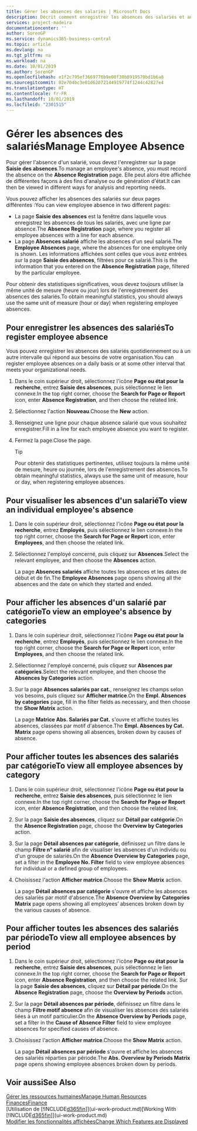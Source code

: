 ```yaml
---
title: Gérer les absences des salariés | Microsoft Docs
description: Décrit comment enregistrer les absences des salariés et analyser les statistiques d'indisponibilité.
services: project-madeira
documentationcenter: ''
author: SorenGP
ms.service: dynamics365-business-central
ms.topic: article
ms.devlang: na
ms.tgt_pltfrm: na
ms.workload: na
ms.date: 10/01/2019
ms.author: SorenGP
ms.openlocfilehash: e1f2c795ef3669770b9e00f30b8919570bd1b6a8
ms.sourcegitcommit: 02e704bc3e01d62072144919774f1244c42827e4
ms.translationtype: HT
ms.contentlocale: fr-FR
ms.lasthandoff: 10/01/2019
ms.locfileid: "2301515"
---
```

# <a name="manage-employee-absence"></a><span data-ttu-id="f8417-103">Gérer les absences des salariés</span><span class="sxs-lookup"><span data-stu-id="f8417-103">Manage Employee Absence</span></span>
<span data-ttu-id="f8417-104">Pour gérer l'absence d'un salarié, vous devez l'enregistrer sur la page **Saisie des absences**.</span><span class="sxs-lookup"><span data-stu-id="f8417-104">To manage an employee's absence, you must record the absence on the **Absence Registration** page.</span></span> <span data-ttu-id="f8417-105">Elle peut alors être affichée de différentes façons à des fins d'analyse ou de génération d'état.</span><span class="sxs-lookup"><span data-stu-id="f8417-105">It can then be viewed in different ways for analysis and reporting needs.</span></span>

<span data-ttu-id="f8417-106">Vous pouvez afficher les absences des salariés sur deux pages différentes :</span><span class="sxs-lookup"><span data-stu-id="f8417-106">You can view employee absence in two different pages:</span></span>

* <span data-ttu-id="f8417-107">La page **Saisie des absences** est la fenêtre dans laquelle vous enregistrez les absences de tous les salariés, avec une ligne par absence.</span><span class="sxs-lookup"><span data-stu-id="f8417-107">The **Absence Registration** page, where you register all employee absences with a line for each absence.</span></span>
* <span data-ttu-id="f8417-108">La page **Absences salarié** affiche les absences d'un seul salarié.</span><span class="sxs-lookup"><span data-stu-id="f8417-108">The **Employee Absences** page, where the absences for one employee only is shown.</span></span> <span data-ttu-id="f8417-109">Les informations affichées sont celles que vous avez entrées sur la page **Saisie des absences**, filtrées pour ce salarié.</span><span class="sxs-lookup"><span data-stu-id="f8417-109">This is the information that you entered on the **Absence Registration** page, filtered by the particular employee.</span></span>

<span data-ttu-id="f8417-110">Pour obtenir des statistiques significatives, vous devez toujours utiliser la même unité de mesure (heure ou jour) lors de l'enregistrement des absences des salariés.</span><span class="sxs-lookup"><span data-stu-id="f8417-110">To obtain meaningful statistics, you should always use the same unit of measure (hour or day) when registering employee absences.</span></span>

## <a name="to-register-employee-absence"></a><span data-ttu-id="f8417-111">Pour enregistrer les absences des salariés</span><span class="sxs-lookup"><span data-stu-id="f8417-111">To register employee absence</span></span>
<span data-ttu-id="f8417-112">Vous pouvez enregistrer les absences des salariés quotidiennement ou à un autre intervalle qui répond aux besoins de votre organisation.</span><span class="sxs-lookup"><span data-stu-id="f8417-112">You can register employee absences on a daily basis or at some other interval that meets your organizational needs.</span></span>

1. <span data-ttu-id="f8417-113">Dans le coin supérieur droit, sélectionnez l'icône **Page ou état pour la recherche**, entrez **Saisie des absences**, puis sélectionnez le lien connexe.</span><span class="sxs-lookup"><span data-stu-id="f8417-113">In the top right corner, choose the **Search for Page or Report** icon, enter **Absence Registration**, and then choose the related link.</span></span>
2. <span data-ttu-id="f8417-114">Sélectionnez l'action **Nouveau**.</span><span class="sxs-lookup"><span data-stu-id="f8417-114">Choose the **New** action.</span></span>
3. <span data-ttu-id="f8417-115">Renseignez une ligne pour chaque absence salarié que vous souhaitez enregistrer.</span><span class="sxs-lookup"><span data-stu-id="f8417-115">Fill in a line for each employee absence you want to register.</span></span>
4. <span data-ttu-id="f8417-116">Fermez la page.</span><span class="sxs-lookup"><span data-stu-id="f8417-116">Close the page.</span></span>

    > [!Tip]
    > <span data-ttu-id="f8417-117">Pour obtenir des statistiques pertinentes, utilisez toujours la même unité de mesure, heure ou journée, lors de l'enregistrement des absences.</span><span class="sxs-lookup"><span data-stu-id="f8417-117">To obtain meaningful statistics, always use the same unit of measure, hour or day, when registering employee absences.</span></span>

## <a name="to-view-an-individual-employees-absence"></a><span data-ttu-id="f8417-118">Pour visualiser les absences d'un salarié</span><span class="sxs-lookup"><span data-stu-id="f8417-118">To view an individual employee's absence</span></span>
1. <span data-ttu-id="f8417-119">Dans le coin supérieur droit, sélectionnez l'icône **Page ou état pour la recherche**, entrez **Employés**, puis sélectionnez le lien connexe.</span><span class="sxs-lookup"><span data-stu-id="f8417-119">In the top right corner, choose the **Search for Page or Report** icon, enter **Employees**, and then choose the related link.</span></span>
2. <span data-ttu-id="f8417-120">Sélectionnez l'employé concerné, puis cliquez sur **Absences**.</span><span class="sxs-lookup"><span data-stu-id="f8417-120">Select the relevant employee, and then choose the **Absences** action.</span></span>

    <span data-ttu-id="f8417-121">La page **Absences salariés** affiche toutes les absences et les dates de début et de fin.</span><span class="sxs-lookup"><span data-stu-id="f8417-121">The **Employee Absences** page opens showing all the absences and the date on which they started and ended.</span></span>

## <a name="to-view-an-employees-absence-by-categories"></a><span data-ttu-id="f8417-122">Pour afficher les absences d'un salarié par catégorie</span><span class="sxs-lookup"><span data-stu-id="f8417-122">To view an employee's absence by categories</span></span>
1. <span data-ttu-id="f8417-123">Dans le coin supérieur droit, sélectionnez l'icône **Page ou état pour la recherche**, entrez **Employés**, puis sélectionnez le lien connexe.</span><span class="sxs-lookup"><span data-stu-id="f8417-123">In the top right corner, choose the **Search for Page or Report** icon, enter **Employees**, and then choose the related link.</span></span>
2. <span data-ttu-id="f8417-124">Sélectionnez l'employé concerné, puis cliquez sur **Absences par catégories**.</span><span class="sxs-lookup"><span data-stu-id="f8417-124">Select the relevant employee, and then choose the **Absences by Categories** action.</span></span>
3. <span data-ttu-id="f8417-125">Sur la page **Absences salariés par cat.**, renseignez les champs selon vos besoins, puis cliquez sur **Afficher matrice**.</span><span class="sxs-lookup"><span data-stu-id="f8417-125">On the **Empl. Absences by categories** page, fill in the filter fields as necessary, and then choose the **Show Matrix** action.</span></span>

    <span data-ttu-id="f8417-126">La page **Matrice Abs. Salariés par Cat.** s'ouvre et affiche toutes les absences, classées par motif d'absence.</span><span class="sxs-lookup"><span data-stu-id="f8417-126">The **Empl. Absences by Cat. Matrix** page opens showing all absences, broken down by causes of absence.</span></span>

## <a name="to-view-all-employee-absences-by-category"></a><span data-ttu-id="f8417-127">Pour afficher toutes les absences des salariés par catégorie</span><span class="sxs-lookup"><span data-stu-id="f8417-127">To view all employee absences by category</span></span>
1. <span data-ttu-id="f8417-128">Dans le coin supérieur droit, sélectionnez l'icône **Page ou état pour la recherche**, entrez **Saisie des absences**, puis sélectionnez le lien connexe.</span><span class="sxs-lookup"><span data-stu-id="f8417-128">In the top right corner, choose the **Search for Page or Report** icon, enter **Absence Registration**, and then choose the related link.</span></span>
2. <span data-ttu-id="f8417-129">Sur la page **Saisie des absences**, cliquez sur **Détail par catégorie**.</span><span class="sxs-lookup"><span data-stu-id="f8417-129">On the **Absence Registration** page, choose the **Overview by Categories** action.</span></span>
3. <span data-ttu-id="f8417-130">Sur la page **Détail absences par catégorie**, définissez un filtre dans le champ **Filtre n° salarié** afin de visualiser les absences d'un individu ou d'un groupe de salariés.</span><span class="sxs-lookup"><span data-stu-id="f8417-130">On the **Absence Overview by Categories** page, set a filter in the **Employee No. Filter** field to view employee absences for individual or a defined group of employees.</span></span>
4. <span data-ttu-id="f8417-131">Choisissez l'action **Afficher matrice**.</span><span class="sxs-lookup"><span data-stu-id="f8417-131">Choose the **Show Matrix** action.</span></span>

    <span data-ttu-id="f8417-132">La page **Détail absences par catégorie** s'ouvre et affiche les absences des salariés par motif d'absence.</span><span class="sxs-lookup"><span data-stu-id="f8417-132">The **Absence Overview by Categories Matrix** page opens showing all employees’ absences broken down by the various causes of absence.</span></span>

## <a name="to-view-all-employee-absences-by-period"></a><span data-ttu-id="f8417-133">Pour afficher toutes les absences des salariés par période</span><span class="sxs-lookup"><span data-stu-id="f8417-133">To view all employee absences by period</span></span>
1. <span data-ttu-id="f8417-134">Dans le coin supérieur droit, sélectionnez l'icône **Page ou état pour la recherche**, entrez **Saisie des absences**, puis sélectionnez le lien connexe.</span><span class="sxs-lookup"><span data-stu-id="f8417-134">In the top right corner, choose the **Search for Page or Report** icon, enter **Absence Registration**, and then choose the related link.</span></span>
   <span data-ttu-id="f8417-135">Sur la page **Saisie des absences**, cliquez sur **Détail par période**.</span><span class="sxs-lookup"><span data-stu-id="f8417-135">On the **Absence Registration** page, choose the **Overview by Periods** action.</span></span>
2. <span data-ttu-id="f8417-136">Sur la page **Détail absences par période**, définissez un filtre dans le champ **Filtre motif absence** afin de visualiser les absences des salariés liées à un motif particulier.</span><span class="sxs-lookup"><span data-stu-id="f8417-136">On the **Absence Overview by Periods** page, set a filter in the **Cause of Absence Filter** field to view employee absences for specified causes of absence.</span></span>
3. <span data-ttu-id="f8417-137">Choisissez l'action **Afficher matrice**.</span><span class="sxs-lookup"><span data-stu-id="f8417-137">Choose the **Show Matrix** action.</span></span>

    <span data-ttu-id="f8417-138">La page **Détail absences par période** s'ouvre et affiche les absences des salariés réparties par période.</span><span class="sxs-lookup"><span data-stu-id="f8417-138">The **Abs. Overview by Periods Matrix** page opens showing employee absences broken down by periods.</span></span>

## <a name="see-also"></a><span data-ttu-id="f8417-139">Voir aussi</span><span class="sxs-lookup"><span data-stu-id="f8417-139">See Also</span></span>
[<span data-ttu-id="f8417-140">Gérer les ressources humaines</span><span class="sxs-lookup"><span data-stu-id="f8417-140">Manage Human Resources</span></span>](hr-manage-human-resources.md)  
[<span data-ttu-id="f8417-141">Finances</span><span class="sxs-lookup"><span data-stu-id="f8417-141">Finance</span></span>](finance.md)  
<span data-ttu-id="f8417-142">[Utilisation de [!INCLUDE[d365fin](includes/d365fin_md.md)]](ui-work-product.md)</span><span class="sxs-lookup"><span data-stu-id="f8417-142">[Working With [!INCLUDE[d365fin](includes/d365fin_md.md)]](ui-work-product.md)</span></span>  
[<span data-ttu-id="f8417-143">Modifier les fonctionnalités affichées</span><span class="sxs-lookup"><span data-stu-id="f8417-143">Change Which Features are Displayed</span></span>](ui-experiences.md)
